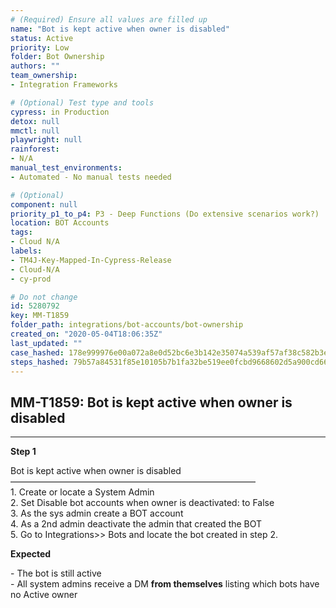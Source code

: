 ```yaml
---
# (Required) Ensure all values are filled up
name: "Bot is kept active when owner is disabled"
status: Active
priority: Low
folder: Bot Ownership
authors: ""
team_ownership: 
- Integration Frameworks

# (Optional) Test type and tools
cypress: in Production
detox: null
mmctl: null
playwright: null
rainforest: 
- N/A
manual_test_environments: 
- Automated - No manual tests needed

# (Optional)
component: null
priority_p1_to_p4: P3 - Deep Functions (Do extensive scenarios work?)
location: BOT Accounts
tags: 
- Cloud N/A
labels: 
- TM4J-Key-Mapped-In-Cypress-Release
- Cloud-N/A
- cy-prod

# Do not change
id: 5280792
key: MM-T1859
folder_path: integrations/bot-accounts/bot-ownership
created_on: "2020-05-04T18:06:35Z"
last_updated: ""
case_hashed: 178e999976e00a072a8e0d52bc6e3b142e35074a539af57af38c582b3efdb92240c7ca059283538e08a8c669e9248458
steps_hashed: 79b57a84531f85e10105b7b1fa32be519ee0fcbd9668602d5a900cd66cb9ea425d81e608a1522e0c2cd7749defe5146f
---
```


## MM-T1859: Bot is kept active when owner is disabled

---

**Step 1**

Bot is kept active when owner is disabled\
————————————————————————————\
1\. Create or locate a System Admin\
2\. Set Disable bot accounts when owner is deactivated: to False\
3\. As the sys admin create a BOT account\
4\. As a 2nd admin deactivate the admin that created the BOT\
5\. Go to Integrations>> Bots and locate the bot created in step 2.

**Expected**

\- The bot is still active\
\- All system admins receive a DM **from themselves** listing which bots have no Active owner
